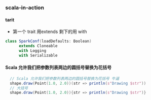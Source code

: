 ### scala-in-action
#### tarit
- 第一个 trait 用extends 剩下的用 with
```scala
class SparkConf(loadDefaults: Boolean) 
      extends Cloneable 
      with Logging 
      with Serializable 
```
#### Scala 允许我们把参数列表两边的圆括号替换为花括号
```scala
  // Scala 允许我们把参数列表两边的圆括号替换为花括号 牛逼
  shape.draw(Point(1.0, 2.0))(str => println(s"Drawing $str"))
  // 大括号
  shape.draw(Point(1.0, 2.0)){str => println(s"Drawing $str")}
```